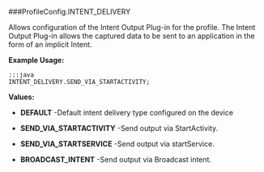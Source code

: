 ###ProfileConfig.INTENT_DELIVERY

Allows configuration of the Intent Output Plug-in for the profile.
 The Intent Output Plug-in allows the captured data to be sent to an application in the form of an implicit Intent.

 

**Example Usage:**
	
	:::java	
	INTENT_DELIVERY.SEND_VIA_STARTACTIVITY;


**Values:**

* **DEFAULT** -Default intent delivery type configured on the device

* **SEND_VIA_STARTACTIVITY** -Send output via StartActivity.

* **SEND_VIA_STARTSERVICE** -Send output via startService.

* **BROADCAST_INTENT** -Send output via Broadcast intent.

